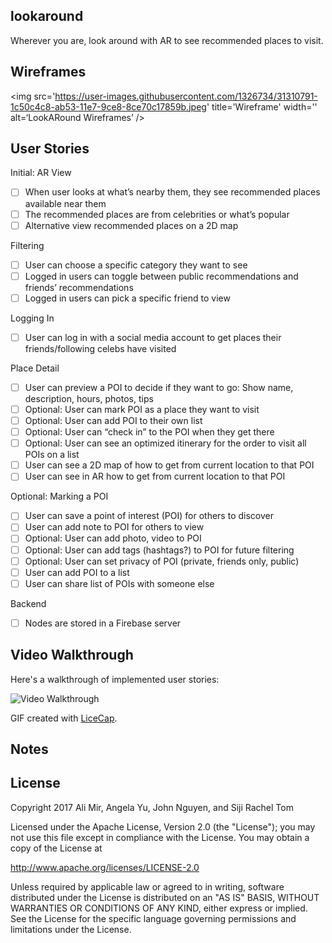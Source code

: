 ## lookaround

Wherever you are, look around with AR to see recommended places to visit.

## Wireframes

<img src='https://user-images.githubusercontent.com/1326734/31310791-1c50c4c8-ab53-11e7-9ce8-8ce70c17859b.jpeg' title='Wireframe' width='' alt=‘LookARound Wireframes’ />

## User Stories

Initial: AR View
- [ ] When user looks at what’s nearby them, they see recommended places available near them
- [ ] The recommended places are from celebrities or what’s popular
- [ ] Alternative view recommended places on a 2D map

Filtering
- [ ] User can choose a specific category they want to see
- [ ] Logged in users can toggle between public recommendations and friends’ recommendations
- [ ] Logged in users can pick a specific friend to view

Logging In
- [ ] User can log in with a social media account to get places their friends/following celebs have visited

Place Detail
- [ ] User can preview a POI to decide if they want to go: Show name, description, hours, photos, tips
- [ ] Optional: User can mark POI as a place they want to visit
- [ ] Optional: User can add POI to their own list
- [ ] Optional: User can “check in” to the POI when they get there
- [ ] Optional: User can see an optimized itinerary for the order to visit all POIs on a list
- [ ] User can see a 2D map of how to get from current location to that POI
- [ ] User can see in AR how to get from current location to that POI

Optional: Marking a POI
- [ ] User can save a point of interest (POI) for others to discover
- [ ] User can add note to POI for others to view
- [ ] Optional: User can add photo, video to POI
- [ ] Optional: User can add tags (hashtags?) to POI for future filtering
- [ ] Optional: User can set privacy of POI (private, friends only, public)
- [ ] User can add POI to a list
- [ ] User can share list of POIs with someone else

Backend
- [ ] Nodes are stored in a Firebase server


## Video Walkthrough

Here's a walkthrough of implemented user stories:

<img src='' title='Video Walkthrough' width='' alt='Video Walkthrough' />

GIF created with [LiceCap](http://www.cockos.com/licecap/).

## Notes


## License
  Copyright 2017 Ali Mir, Angela Yu, John Nguyen, and Siji Rachel Tom

  Licensed under the Apache License, Version 2.0 (the "License");
  you may not use this file except in compliance with the License.
  You may obtain a copy of the License at

  http://www.apache.org/licenses/LICENSE-2.0

  Unless required by applicable law or agreed to in writing, software
  distributed under the License is distributed on an "AS IS" BASIS,
  WITHOUT WARRANTIES OR CONDITIONS OF ANY KIND, either express or implied.
  See the License for the specific language governing permissions and
  limitations under the License.
